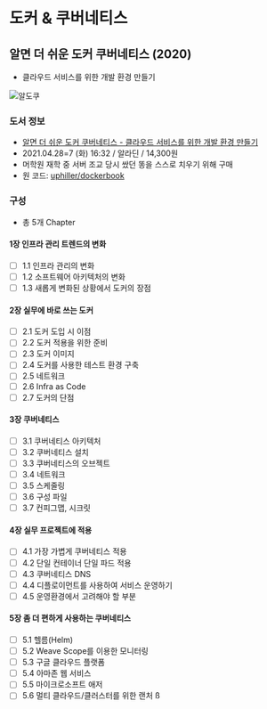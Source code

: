 # 도커 & 쿠버네티스



## 알면 더 쉬운 도커 쿠버네티스 (2020)

- 클라우드 서비스를 위한 개발 환경 만들기

![알도쿠](https://img1.daumcdn.net/thumb/R1280x0/?scode=mtistory2&fname=https%3A%2F%2Fblog.kakaocdn.net%2Fdn%2FnQTak%2FbtqISvw02P8%2FAFWNXsSKKyRlA7fBslAbf1%2Fimg.jpg)

### 도서 정보

* [알면 더 쉬운 도커 쿠버네티스 - 클라우드 서비스를 위한 개발 환경 만들기](https://bjpublic.tistory.com/369)
* 2021.04.28=7 (화) 16:32 / 알라딘 / 14,300원
* 머학원 재학 중 서버 조교 당시 쌌던 똥을 스스로 치우기 위해 구매
* 원 코드: [uphiller/dockerbook](https://github.com/uphiller/dockerbook)



### 구성

*  총 5개 Chapter

#### 1장 인프라 관리 트렌드의 변화

- [ ] 1.1 인프라 관리의 변화
- [ ] 1.2 소프트웨어 아키텍처의 변화
- [ ] 1.3 새롭게 변화된 상황에서 도커의 장점

#### 2장 실무에 바로 쓰는 도커

- [ ] 2.1 도커 도입 시 이점
- [ ] 2.2 도커 적용을 위한 준비
- [ ] 2.3 도커 이미지
- [ ] 2.4 도커를 사용한 테스트 환경 구축
- [ ] 2.5 네트워크
- [ ] 2.6 Infra as Code
- [ ] 2.7 도커의 단점

#### 3장 쿠버네티스

- [ ] 3.1 쿠버네티스 아키텍처
- [ ] 3.2 쿠버네티스 설치
- [ ] 3.3 쿠버네티스의 오브젝트
- [ ] 3.4 네트워크
- [ ] 3.5 스케줄링
- [ ] 3.6 구성 파일
- [ ] 3.7 컨피그맵, 시크릿

#### 4장 실무 프로젝트에 적용

- [ ] 4.1 가장 가볍게 쿠버네티스 적용
- [ ] 4.2 단일 컨테이너 단일 파드 적용
- [ ] 4.3 쿠버네티스 DNS
- [ ] 4.4 디플로이먼트를 사용하여 서비스 운영하기
- [ ] 4.5 운영환경에서 고려해야 할 부분

#### 5장 좀 더 편하게 사용하는 쿠버네티스

- [ ] 5.1 헬름(Helm)
- [ ] 5.2 Weave Scope를 이용한 모니터링
- [ ] 5.3 구글 클라우드 플랫폼
- [ ] 5.4 아마존 웹 서비스
- [ ] 5.5 마이크로소프트 애저
- [ ] 5.6 멀티 클라우드/클러스터를 위한 랜처
ß
